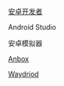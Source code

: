 
[安卓开发者](https://developer.android.com/)


Android Studio



安卓模拟器

[Anbox](https://anbox.io/)

[Waydriod]()